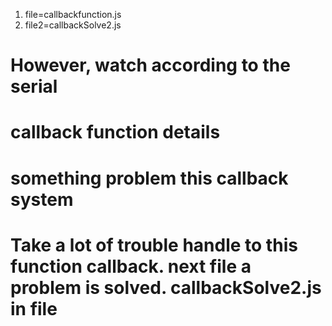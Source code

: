 1. file=callbackfunction.js
2. file2=callbackSolve2.js
# However, watch according to the serial
# callback function details
# something problem this callback system 
# Take a lot of trouble  handle to this function callback.  next file a problem is solved. callbackSolve2.js in file